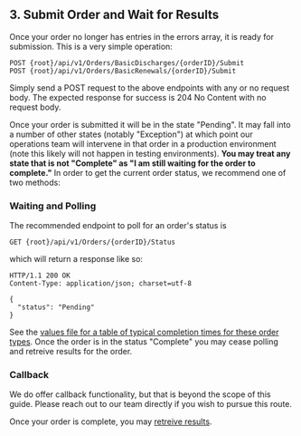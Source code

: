 ## 3. Submit Order and Wait for Results

Once your order no longer has entries in the errors array, it is ready for submission. This is a very simple operation:

```
POST {root}/api/v1/Orders/BasicDischarges/{orderID}/Submit
POST {root}/api/v1/Orders/BasicRenewals/{orderID}/Submit
```

Simply send a POST request to the above endpoints with any or no request body. The expected response for success is 204 No Content with no request body.

Once your order is submitted it will be in the state "Pending". It may fall into a number of other states (notably "Exception") at which point our operations team will intervene in that order in a production environment (note this likely will not happen in testing environments). __You may treat any state that is not "Complete" as "I am still waiting for the order to complete."__ In order to get the current order status, we recommend one of two methods:

### Waiting and Polling

The recommended endpoint to poll for an order's status is 

```
GET {root}/api/v1/Orders/{orderID}/Status
```

which will return a response like so:

```
HTTP/1.1 200 OK
Content-Type: application/json; charset=utf-8

{
  "status": "Pending"
}
```

See the [values file for a table of typical completion times for these order types](https://github.com/Reg-Hub/API/blob/main/PPSA%20Basic/Values.md). Once the order is in the status "Complete" you may cease polling and retreive results for the order.

### Callback

We do offer callback functionality, but that is beyond the scope of this guide. Please reach out to our team directly if you wish to pursue this route.

Once your order is complete, you may [retreive results](https://github.com/Reg-Hub/API/blob/main/PPSA%20Basic/4.%20Retreive%20Results.md).
